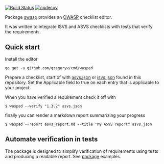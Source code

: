 [![Build Status](https://travis-ci.com/gregoryv/owasp.svg?branch=main)](https://travis-ci.com/gregoryv/owasp)
[![codecov](https://codecov.io/gh/gregoryv/owasp/branch/main/graph/badge.svg)](https://codecov.io/gh/gregoryv/owasp)

Package [owasp](https://pkg.go.dev/github.com/gregoryv/owasp) provides
an [OWASP](https://github.com/OWASP) checklist editor.

It was written to integrate ISVS and ASVS checklists with tests that
verify the requirements.

## Quick start

Install the editor

    go get -u github.com/gregoryv/cmd/wasped

Prepare a checklist, start of with [asvs.json](checklist/asvs.json)
or [isvs.json](checklist/isvs.json) found in this repository. Set the
Applicable field to true on each entry that is applicable to your
project.

When you have verified a requirement check it off with 

    $ wasped --verify "1.3.2" asvs.json

finally you can render a markdown report summarizing your progress

    $ wasped --report asvs_report.md --title "My ASVS report" asvs.json

## Automate verification in tests

The package is designed to simplify verification of requirements using
tests and producing a readable report. See [package](https://pkg.go.dev/github.com/gregoryv/owasp) examples.

